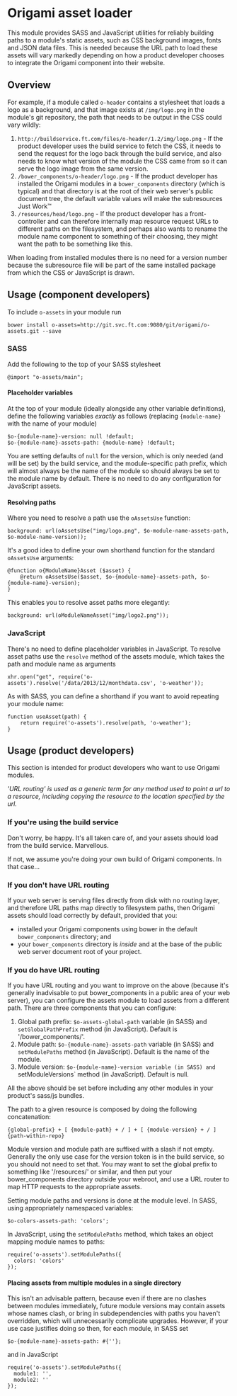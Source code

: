 # Origami asset loader

This module provides SASS and JavaScript utilities for reliably building paths to a module's static assets, such as CSS background images, fonts and JSON data files. This is needed because the URL path to load these assets will vary markedly depending on how a product developer chooses to integrate the Origami component into their website.

## Overview

For example, if a module called `o-header` contains a stylesheet that loads a logo as a background, and that image exists at `/img/logo.png` in the module's git repository, the path that needs to be output in the CSS could vary wildly:

1. `http://buildservice.ft.com/files/o-header/1.2/img/logo.png` - If the product developer uses the build service to fetch the CSS, it needs to send the request for the logo back through the build service, and also needs to know what version of the module the CSS came from so it can serve the logo image from the same version.
1. `/bower_components/o-header/logo.png` - If the product developer has installed the Origami modules in a `bower_components` directory (which is typical) and that directory is at the root of their web server's public document tree, the default variable values will make the subresources Just Work&trade;
1. `/resources/head/logo.png` - If the product developer has a front-controller and can therefore internally map resource request URLs to different paths on the filesystem, and perhaps also wants to rename the module name component to something of their choosing, they might want the path to be something like this.

When loading from installed modules there is no need for a version number because the subresource file will be part of the same installed package from which the CSS or JavaScript is drawn.

## Usage (component developers)

To include `o-assets` in your module run

	bower install o-assets=http://git.svc.ft.com:9080/git/origami/o-assets.git --save

### SASS

Add the following to the top of your SASS stylesheet

	@import "o-assets/main";  

#### Placeholder variables

At the top of your module (ideally alongside any other variable definitions), define the following variables *exactly* as follows (replacing `{module-name}` with the name of your module)

	$o-{module-name}-version: null !default;
	$o-{module-name}-assets-path: {module-name} !default;

You are setting defaults of `null` for the version, which is only needed (and will be set) by the build service, and the module-specific path prefix, which will almost always be the name of the module so should always be set to the module name by default.  There is no need to do any configuration for JavaScript assets.

#### Resolving paths

Where you need to resolve a path use the `oAssetsUse` function:

	background: url(oAssetsUse("img/logo.png", $o-module-name-assets-path, $o-module-name-version));

It's a good idea to define your own shorthand function for the standard `oAssetsUse` arguments:

    @function o{ModuleName}Asset ($asset) {
        @return oAssetsUse($asset, $o-{module-name}-assets-path, $o-{module-name}-version);
    }

This enables you to resolve asset paths more elegantly:

	background: url(oModuleNameAsset("img/logo2.png"));

### JavaScript

There's no need to define placeholder variables in JavaScript. To resolve asset paths use the `resolve` method of the assets module, which takes the path and module name as arguments

	xhr.open("get", require('o-assets').resolve('/data/2013/12/monthdata.csv', 'o-weather'));

As with SASS, you can define a shorthand if you want to avoid repeating your module name:

	function useAsset(path) {
		return require('o-assets').resolve(path, 'o-weather');
	}

## Usage (product developers)

This section is intended for product developers who want to use Origami modules.

*'URL routing' is used as a generic term for any method used to point a url to a resource, including copying the resource to the location specified by the url.*

### If you're using the build service

Don't worry, be happy.  It's all taken care of, and your assets should load from the build service.  Marvellous.

If not, we assume you're doing your own build of Origami components.  In that case...

### If you don't have URL routing

If your web server is serving files directly from disk with no routing layer, and therefore URL paths map directly to filesystem paths, then Origami assets should load correctly by default, provided that you:

* installed your Origami components using bower in the default `bower_components` directory; and
* your `bower_components` directory is *inside* and at the base of the public web server document root of your project.

### If you do have URL routing

If you have URL routing and you want to improve on the above (because it's generally inadvisable to put bower_components in a public area of your web server), you can configure the assets module to load assets from a different path.  There are three components that you can configure:

1. Global path prefix: `$o-assets-global-path` variable (in SASS) and `setGlobalPathPrefix` method (in JavaScript).  Default is '/bower_components/'.
1. Module path: `$o-{module-name}-assets-path` variable (in SASS) and `setModulePaths` method (in JavaScript).  Default is the name of the module.
1. Module version: `$o-{module-name}-version variable (in SASS) and `setModuleVersions` method (in JavaScript).  Default is null.

All the above should be set before including any other modules in your product's sass/js bundles.

The path to a given resource is composed by doing the following concatenation:

	{global-prefix} + [ {module-path} + / ] + [ {module-version} + / ] {path-within-repo}

Module version and module path are suffixed with a slash if not empty.  Generally the only use case for the version token is in the build service, so you should not need to set that. You may want to set the global prefix to something like '/resources/' or similar, and then put your bower_components directory outside your webroot, and use a URL router to map HTTP requests to the appropriate assets.

Setting module paths and versions is done at the module level.  In SASS, using appropriately namespaced variables:

	$o-colors-assets-path: 'colors';

In JavaScript, using the `setModulePaths` method, which takes an object mapping module names to paths:

	require('o-assets').setModulePaths({
	  colors: 'colors'
	});

#### Placing assets from multiple modules in a single directory

This isn't an advisable pattern, because even if there are no clashes between modules immediately, future module versions may contain assets whose names clash, or bring in subdependencies with paths you haven't overridden, which will unnecessarily complicate upgrades. However, if your use case justifies doing so then, for each module, in SASS set 

    $o-{module-name}-assets-path: #{''};

and in JavaScript

	require('o-assets').setModulePaths({
	  module1: '',
	  module2: ''
	});